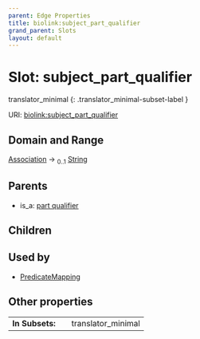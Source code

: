 ```yaml
---
parent: Edge Properties
title: biolink:subject_part_qualifier
grand_parent: Slots
layout: default
---
```


# Slot: subject_part_qualifier

translator_minimal
{: .translator_minimal-subset-label }




URI: [biolink:subject_part_qualifier](https://w3id.org/biolink/vocab/subject_part_qualifier)

## Domain and Range

[Association](Association.md) ->  <sub>0..1</sub> [String](types/String.md)

## Parents

 *  is_a: [part qualifier](part_qualifier.md)

## Children


## Used by

 * [PredicateMapping](PredicateMapping.md)

## Other properties

|  |  |  |
| --- | --- | --- |
| **In Subsets:** | | translator_minimal |

